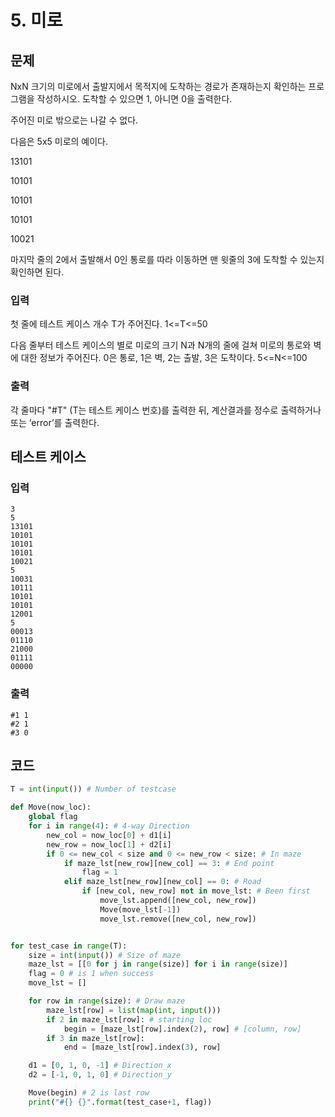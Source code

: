 # 5. 미로



## 문제

NxN 크기의 미로에서 출발지에서 목적지에 도착하는 경로가 존재하는지 확인하는 프로그램을 작성하시오. 도착할 수 있으면 1, 아니면 0을 출력한다.

주어진 미로 밖으로는 나갈 수 없다.
 

다음은 5x5 미로의 예이다.
 

13101

10101

10101

10101

10021

 

마지막 줄의 2에서 출발해서 0인 통로를 따라 이동하면 맨 윗줄의 3에 도착할 수 있는지 확인하면 된다.



### 입력

첫 줄에 테스트 케이스 개수 T가 주어진다. 1<=T<=50
 

다음 줄부터 테스트 케이스의 별로 미로의 크기 N과 N개의 줄에 걸쳐 미로의 통로와 벽에 대한 정보가 주어진다. 0은 통로, 1은 벽, 2는 출발, 3은 도착이다. 5<=N<=100



### 출력

각 줄마다 "#T" (T는 테스트 케이스 번호)를 출력한 뒤, 계산결과를 정수로 출력하거나 또는 ‘error’를 출력한다.



## 테스트 케이스

### 입력

```
3
5
13101
10101
10101
10101
10021
5
10031
10111
10101
10101
12001
5
00013
01110
21000
01111
00000
```

### 출력

```
#1 1
#2 1
#3 0
```



## 코드

```python
T = int(input()) # Number of testcase

def Move(now_loc):
    global flag
    for i in range(4): # 4-way Direction
        new_col = now_loc[0] + d1[i]
        new_row = now_loc[1] + d2[i]
        if 0 <= new_col < size and 0 <= new_row < size: # In maze
            if maze_lst[new_row][new_col] == 3: # End point
                flag = 1
            elif maze_lst[new_row][new_col] == 0: # Road
                if [new_col, new_row] not in move_lst: # Been first
                    move_lst.append([new_col, new_row])
                    Move(move_lst[-1])
                    move_lst.remove([new_col, new_row])


for test_case in range(T):
    size = int(input()) # Size of maze
    maze_lst = [[0 for j in range(size)] for i in range(size)]
    flag = 0 # is 1 when success
    move_lst = []

    for row in range(size): # Draw maze
        maze_lst[row] = list(map(int, input()))
        if 2 in maze_lst[row]: # starting loc
            begin = [maze_lst[row].index(2), row] # [column, row]
        if 3 in maze_lst[row]:
            end = [maze_lst[row].index(3), row]

    d1 = [0, 1, 0, -1] # Direction_x
    d2 = [-1, 0, 1, 0] # Direction_y

    Move(begin) # 2 is last row
    print("#{} {}".format(test_case+1, flag))
```




